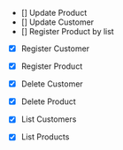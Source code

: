 - [] Update Product
- [] Update Customer
- [] Register Product by list

- [x] Register Customer
- [x] Register Product

- [x] Delete Customer
- [x] Delete Product

- [x] List Customers
- [x] List Products


